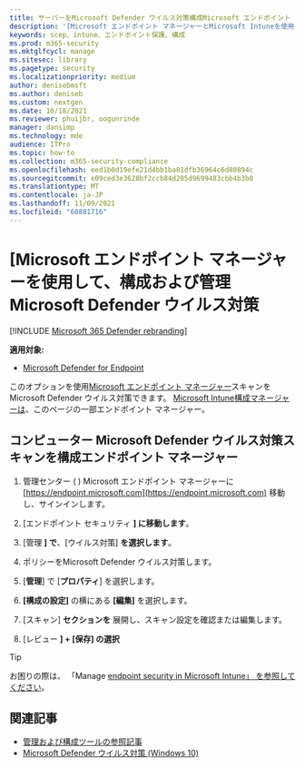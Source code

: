 ```yaml
---
title: サーバーをMicrosoft Defender ウイルス対策構成Microsoft エンドポイント マネージャー
description: '[Microsoft エンドポイント マネージャーとMicrosoft Intuneを使用して、Microsoft Defender ウイルス対策とEndpoint Protection'
keywords: scep、intune、エンドポイント保護、構成
ms.prod: m365-security
ms.mktglfcycl: manage
ms.sitesec: library
ms.pagetype: security
ms.localizationpriority: medium
author: denisebmsft
ms.author: deniseb
ms.custom: nextgen
ms.date: 10/18/2021
ms.reviewer: phuijbr, oogunrinde
manager: dansimp
ms.technology: mde
audience: ITPro
ms.topic: how-to
ms.collection: m365-security-compliance
ms.openlocfilehash: eed1b0d19efe21d4bb1ba81dfb36964c6d80894c
ms.sourcegitcommit: e09ced3e3628bf2ccb84d205d9699483cbb4b3b0
ms.translationtype: MT
ms.contentlocale: ja-JP
ms.lasthandoff: 11/09/2021
ms.locfileid: "60881716"
---
```

# <a name="use-microsoft-endpoint-manager-to-configure-and-manage-microsoft-defender-antivirus"></a>[Microsoft エンドポイント マネージャーを使用して、構成および管理Microsoft Defender ウイルス対策

[!INCLUDE [Microsoft 365 Defender rebranding](../../includes/microsoft-defender.md)]


**適用対象:**

- [Microsoft Defender for Endpoint](/microsoft-365/security/defender-endpoint/)

このオプションを使用[Microsoft エンドポイント マネージャー](/mem/endpoint-manager-overview)スキャンをMicrosoft Defender ウイルス対策できます。 [Microsoft Intune](/mem/intune/fundamentals/what-is-intune)[構成マネージャーは](/mem/configmgr/core/understand/introduction)、このページの一部エンドポイント マネージャー。

## <a name="configure-microsoft-defender-antivirus-scans-in-endpoint-manager"></a>コンピューター Microsoft Defender ウイルス対策スキャンを構成エンドポイント マネージャー

1. 管理センター ( ) Microsoft エンドポイント マネージャーに [https://endpoint.microsoft.com](https://endpoint.microsoft.com) 移動し、サインインします。

2. [エンドポイント セキュリティ **] に移動します**。

3. [管理 **] で**、[ウイルス対策] **を選択します**。

4. ポリシーをMicrosoft Defender ウイルス対策します。

5. [**管理**] で [**プロパティ**] を選択します。

6. **[構成の設定]** の横にある **[編集]** を選択します。

7. [スキャン] **セクションを** 展開し、スキャン設定を確認または編集します。

8. [レビュー **] + [保存] の選択**

> [!TIP]
> お困りの際は、 「Manage [endpoint security in Microsoft Intune」 を参照してください](/mem/intune/protect/endpoint-security)。

## <a name="related-articles"></a>関連記事

- [管理および構成ツールの参照記事](configuration-management-reference-microsoft-defender-antivirus.md)
- [Microsoft Defender ウイルス対策 (Windows 10)](microsoft-defender-antivirus-in-windows-10.md)
